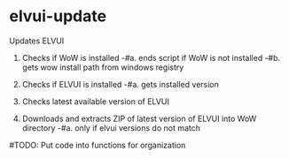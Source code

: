 # elvui-update
Updates ELVUI

1. Checks if WoW is installed
  -#a. ends script if WoW is not installed
  -#b. gets wow install path from windows registry
  
2. Checks if ELVUI is installed
  -#a. gets installed version
  
3. Checks latest available version of ELVUI

4. Downloads and extracts ZIP of latest version of ELVUI into WoW directory
  -#a. only if elvui versions do not match
  
  
#TODO:
Put code into functions for organization
